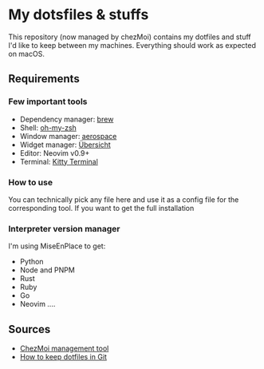 # My dotsfiles & stuffs

This repository (now managed by chezMoi) contains my dotfiles and stuff I'd like to keep between my machines. Everything should work as expected on macOS.

## Requirements

### Few important tools

- Dependency manager: [brew](https://brew.sh/)
- Shell: [oh-my-zsh](https://ohmyz.sh/)
- Window manager: [aerospace](https://github.com/nikitabobko/AeroSpace)
- Widget manager: [Übersicht](https://github.com/felixhageloh/uebersicht)
- Editor: Neovim v0.9+
- Terminal: [Kitty Terminal](https://sw.kovidgoyal.net/kitty/)

### How to use

You can technically pick any file here and use it as a config file for the corresponding tool. If you want to get the full installation

### Interpreter version manager

I'm using MiseEnPlace to get:

- Python
- Node and PNPM
- Rust
- Ruby
- Go
- Neovim
  ....

## Sources

- [ChezMoi management tool](https://www.chezmoi.io/)
- [How to keep dotfiles in Git](https://engineeringwith.kalkayan.io/series/developer-experience/storing-dotfiles-with-git-this-is-the-way/)
